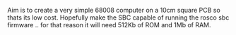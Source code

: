 Aim is to create a very simple 68008 computer on a 10cm square PCB so thats its low cost.  Hopefully make the SBC capable of running the rosco sbc firmware .. for that reason it will need 512Kb of ROM and 1Mb of RAM.
